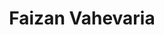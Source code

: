 ---
title: Faizan Vahevaria
description: "Web Developer with over 6 years of experience mostly focusing on Front-End using ReactJS and JAMstack websites, juggling between different timezones to serve the clients. Praised by all the clients for Clear Communication."

images:
  - "/img/faizan-vahevaria.jpeg"
name: Faizan Vahevaria
photo: "/img/faizan-vahevaria.jpeg"
links:
  - icon: "github"
    url: "https://github.com/faizanvahevaria"
  - icon: "instagram"
    url: "https://instagram.com/faizanvahevaria"
  - icon: "linkedin"
    url: "https://linkedin.com/in/faizanvahevaria"
  - icon: "facebook"
    url: "https://facebook.com/faizanvahevaria"
  - icon: "twitter"
    url: "https://twitter.com/faizanvahevaria"
  - icon: "mail"
    url: "mailto:faizanvahevaria@gmail.com"

skills:
  - "HTML"
  - "CSS"
  - "JAMstack"
  - "Hugo"
  - "JavaScript"
  - "jQuery"
  - "Bootstrap"
  - "SASS"
  - "Jekyll"
  - "ReactJS"
  - "SEO"
  - "Netlify"
  - "CircleCI"
  - "GitHub"
  - "GitLab"
  - "NodeJS"
  - "REST API"
  - "GraphQL"
  - "Cucumber"
  - "Adobe Apps"
  - "Sentry"
  - "NPM"
  - "Gulp"
  - "AWS"
  - "Azure"
  - "Communication"


projects:
  - name: PwC - PricewaterhouseCoopers
    logo: /img/clients/pwc-logo.svg
    skills: ["Azure", "Hugo", "DataTable", "Azure CI/CD", "Rmarkdown"]    
    description: "Internal Data Portal and Training Docs Management System based on hugo. Design, Development, CI/CD Setup on Azure, Rmarkdown compatibility, Azure SSO(Single Sign-on), Planning, Execution."
  - name: BIPP Inc
    logo: /img/clients/bipp-inc-logo.svg
    url: "https://bipp.io"
    description: "Marketing and Documentation website built with Hugo and applying the JAMStack methodology to manage their content. Taken care of all the on-page SEO best practices in order rank well on Google."
  - name: Telus Digital
    logo: /img/clients/telus-digital-logo.svg
    url: "https://www.telus.com/en/digital"
    description: "JAMstack experiment with Hugo and Netlify to build a proof of concept website to replace their current CMS."
  - name: The Spectator UK
    logo: /img/clients/the spectator-logo.svg
    url: "https://www.spectator.co.uk/"
    description: "JAMstack experiment with Hugo and Netlify to build a proof of concept website to replace their current CMS."
  - name: Configrd
    logo: /img/clients/configrd-logo.png 
    url: "http://configrd.io/"
    description: "Hugo Theme Development based on the GitBook Design. Configrd is a SaaS startup and they wanted a GitBook lookalike theme for Hugo to host their documentation on Netlify. The theme is now opensource."
  - name: IBSE - IIT Madras
    logo:  /img/clients/ibse-iit-madras-logo.png
    url: "https://ibse.iitm.ac.in/"
    description: "Multi Author, Research Paper Publishing and Institute profile website based on Hugo. Indian Institute of Technology is one of the top institutes in the world and IBSE is an entity part of IIT Madras."

  - name: Thread Learning
    logo: /img/clients/thread-learning-logo.svg
    url: "https://www.threadlearning.com/"
    description: "Thread is Health Tech SaaS company. I worked with them to build their website from scratch and help them rank on top for their competitors name. Eventually, they got acquired earlier this year(2020) by their competitor."

  - name: Couples Resorts UK
    logo: /img/clients/couple-resorts-uk-logo.svg
    url: "http://couplesresorts.co.uk/"
    description: "A very large 350+ page site migration from PHP based custom CMS to Hugo and JAMStack. The goal was to serve the website faster and update the design. Ultimately, keeping all the SEO value and adding more value by speeding up the website."

  - name: Swabian Instruments 
    logo: /img/clients/swabian-instruments-logo.png
    url: "https://www.swabianinstruments.com/"
    description: "WordPress to Hugo Migration and a lot of design changes down the road. Their goal was to adapt the JAMStack and improve their load time in order to improving SEO rankings."

  - name: Fatah Digital
    logo: /img/clients/fatah-digital-logo.png
    url: "https://fatah.co/"
    description: "I worked on Fatah Digital’s website and created a Single Page App like structure and animations and page transition animation. This was the first animations website I did."

  - name: weareCWS
    logo: /img/clients/wearcws-logo.png
    url: "https://wearecws.com/"
    description: "Building a new design website with all the features and animations for a Cloud Service Company."

  - name: Baadal Enterprise
    logo: /img/clients/baadal-enterprise-logo.svg
    url: "https://baadal.co"
    description: "My responsibility was to quickly build a SEO friendly website for Baadal Enterprise and push it live on the server. Then gradually adding more and more pages."

  - name: Forestry.io 
    logo: /img/clients/forestry-logo.svg
    url: "https://forestry.io"
    description: "Build many small websites to show the capabilities of their Headless CMS integration with JAMStack Static Site Generators like Hugo and Jekyll."

  - name: Gardenuity
    logo: /img/clients/gardenuity-logo.png
    url: "https://gardenuity.com"
    description: "JAMStack base ecommerce website."

  - name: CardNet
    logo: /img/clients/cardnet-logo.jpg
    url: "https://card.net.in"
    description: "Digital Visiting Card Application with really cool animation style card templates. The entire app will be based on JAMStack. Work in progress."

  - name: RBCSAI - IIT Madras
    logo: /img/clients/rbcdsai-iit-madras-logo.jpg
    url: "https://rbcdsai.iitm.ac.in/"
    description: "Work in Progress. This website is a complex multi author blog type website with many different sections. My responsibilities are to build the best UX by using really cool animations to make this organization look modern."
---